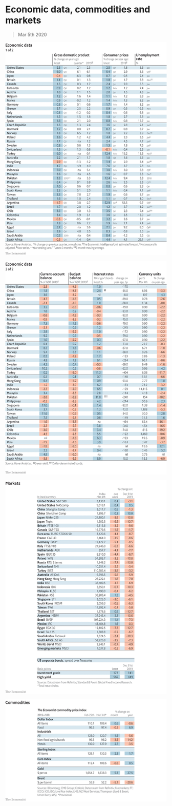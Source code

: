 # Economic data, commodities and markets

> Mar 5th 2020

![](./images/20200307_INT101.png)

![](./images/20200307_INT102.png)

![](./images/20200307_INT201.png)

![](./images/20200307_INT401.png)